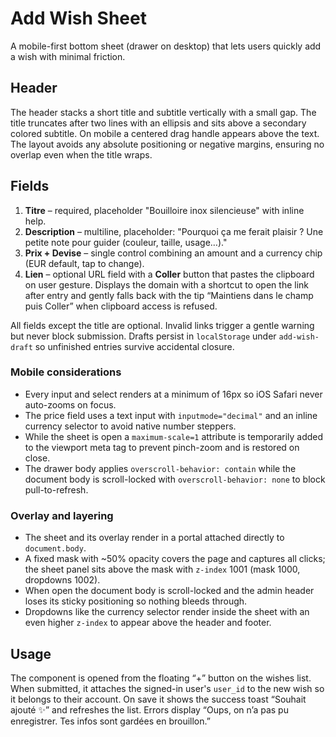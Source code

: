 # Add Wish Sheet

A mobile-first bottom sheet (drawer on desktop) that lets users quickly add a wish with minimal friction.

## Header
The header stacks a short title and subtitle vertically with a small gap. The title truncates after two lines with an ellipsis and sits above a secondary colored subtitle. On mobile a centered drag handle appears above the text. The layout avoids any absolute positioning or negative margins, ensuring no overlap even when the title wraps.

## Fields
1. **Titre** – required, placeholder "Bouilloire inox silencieuse" with inline help.
2. **Description** – multiline, placeholder: "Pourquoi ça me ferait plaisir ? Une petite note pour guider (couleur, taille, usage…)."
3. **Prix + Devise** – single control combining an amount and a currency chip (EUR default, tap to change).
4. **Lien** – optional URL field with a **Coller** button that pastes the clipboard on user gesture. Displays the domain with a shortcut to open the link after entry and gently falls back with the tip “Maintiens dans le champ puis Coller” when clipboard access is refused.

All fields except the title are optional. Invalid links trigger a gentle warning but never block submission. Drafts persist in `localStorage` under `add-wish-draft` so unfinished entries survive accidental closure.

### Mobile considerations
- Every input and select renders at a minimum of 16px so iOS Safari never auto-zooms on focus.
- The price field uses a text input with `inputmode="decimal"` and an inline currency selector to avoid native number steppers.
- While the sheet is open a `maximum-scale=1` attribute is temporarily added to the viewport meta tag to prevent pinch-zoom and is restored on close.
- The drawer body applies `overscroll-behavior: contain` while the document body is scroll-locked with `overscroll-behavior: none` to block pull-to-refresh.

### Overlay and layering
- The sheet and its overlay render in a portal attached directly to `document.body`.
- A fixed mask with ~50% opacity covers the page and captures all clicks; the sheet panel sits above the mask with `z-index` 1001 (mask 1000, dropdowns 1002).
- When open the document body is scroll-locked and the admin header loses its sticky positioning so nothing bleeds through.
- Dropdowns like the currency selector render inside the sheet with an even higher `z-index` to appear above the header and footer.

## Usage
The component is opened from the floating “+” button on the wishes list. When submitted, it attaches the signed-in user's `user_id` to the new wish so it belongs to their account. On save it shows the success toast “Souhait ajouté ✨” and refreshes the list. Errors display “Oups, on n’a pas pu enregistrer. Tes infos sont gardées en brouillon.”

